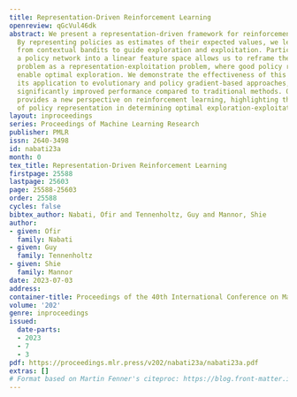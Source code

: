 ```yaml
---
title: Representation-Driven Reinforcement Learning
openreview: qGcVul46dk
abstract: We present a representation-driven framework for reinforcement learning.
  By representing policies as estimates of their expected values, we leverage techniques
  from contextual bandits to guide exploration and exploitation. Particularly, embedding
  a policy network into a linear feature space allows us to reframe the exploration-exploitation
  problem as a representation-exploitation problem, where good policy representations
  enable optimal exploration. We demonstrate the effectiveness of this framework through
  its application to evolutionary and policy gradient-based approaches, leading to
  significantly improved performance compared to traditional methods. Our framework
  provides a new perspective on reinforcement learning, highlighting the importance
  of policy representation in determining optimal exploration-exploitation strategies.
layout: inproceedings
series: Proceedings of Machine Learning Research
publisher: PMLR
issn: 2640-3498
id: nabati23a
month: 0
tex_title: Representation-Driven Reinforcement Learning
firstpage: 25588
lastpage: 25603
page: 25588-25603
order: 25588
cycles: false
bibtex_author: Nabati, Ofir and Tennenholtz, Guy and Mannor, Shie
author:
- given: Ofir
  family: Nabati
- given: Guy
  family: Tennenholtz
- given: Shie
  family: Mannor
date: 2023-07-03
address: 
container-title: Proceedings of the 40th International Conference on Machine Learning
volume: '202'
genre: inproceedings
issued:
  date-parts:
  - 2023
  - 7
  - 3
pdf: https://proceedings.mlr.press/v202/nabati23a/nabati23a.pdf
extras: []
# Format based on Martin Fenner's citeproc: https://blog.front-matter.io/posts/citeproc-yaml-for-bibliographies/
---
```

